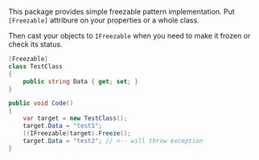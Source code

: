 ﻿This package provides simple freezable pattern implementation. 
Put ```[Freezable]``` attribure on your properties or a whole class. 

Then cast your objects to ```IFreezable``` when you need to make it frozen or check its status.

```c#
[Freezable]
class TestClass
{
    public string Data { get; set; }
}

public void Code()
{
    var target = new TestClass();
    target.Data = "test1";
    ((IFreezable)target).Freeze();
    target.Data = "test2"; // <-- will throw exception
}
```